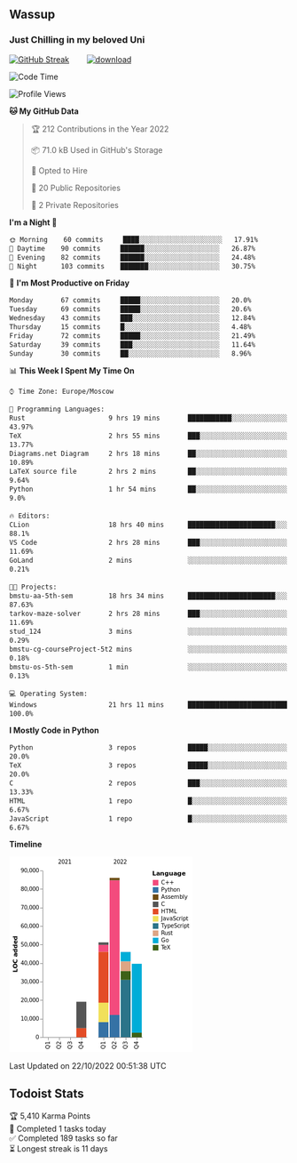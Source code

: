 ## Wassup 
### Just Chilling in my beloved Uni 

<!--
-->

[![GitHub Streak](http://github-readme-streak-stats.herokuapp.com?user=archeoss&theme=shades-of-purple&hide_border=true&date_format=j%20M%5B%20Y%5D)](https://git.io/streak-stats)&nbsp;&nbsp;&nbsp;&nbsp;&nbsp;&nbsp;&nbsp;&nbsp;[![download](https://user-images.githubusercontent.com/68448737/147796309-d8b65b1d-4dde-40d9-b03a-2b42aaa6cd43.jpeg)
](http://bmstu.ru/)

<!--START_SECTION:waka-->
![Code Time](http://img.shields.io/badge/Code%20Time-635%20hrs%2027%20mins-blue)

![Profile Views](http://img.shields.io/badge/Profile%20Views-2-blue)

**🐱 My GitHub Data** 

> 🏆 212 Contributions in the Year 2022
 > 
> 📦 71.0 kB Used in GitHub's Storage 
 > 
> 💼 Opted to Hire
 > 
> 📜 20 Public Repositories 
 > 
> 🔑 2 Private Repositories  
 > 
**I'm a Night 🦉** 

```text
🌞 Morning    60 commits     ████░░░░░░░░░░░░░░░░░░░░░   17.91% 
🌆 Daytime    90 commits     ██████░░░░░░░░░░░░░░░░░░░   26.87% 
🌃 Evening    82 commits     ██████░░░░░░░░░░░░░░░░░░░   24.48% 
🌙 Night      103 commits    ███████░░░░░░░░░░░░░░░░░░   30.75%

```
📅 **I'm Most Productive on Friday** 

```text
Monday       67 commits     █████░░░░░░░░░░░░░░░░░░░░   20.0% 
Tuesday      69 commits     █████░░░░░░░░░░░░░░░░░░░░   20.6% 
Wednesday    43 commits     ███░░░░░░░░░░░░░░░░░░░░░░   12.84% 
Thursday     15 commits     █░░░░░░░░░░░░░░░░░░░░░░░░   4.48% 
Friday       72 commits     █████░░░░░░░░░░░░░░░░░░░░   21.49% 
Saturday     39 commits     ███░░░░░░░░░░░░░░░░░░░░░░   11.64% 
Sunday       30 commits     ██░░░░░░░░░░░░░░░░░░░░░░░   8.96%

```


📊 **This Week I Spent My Time On** 

```text
⌚︎ Time Zone: Europe/Moscow

💬 Programming Languages: 
Rust                     9 hrs 19 mins       ███████████░░░░░░░░░░░░░░   43.97% 
TeX                      2 hrs 55 mins       ███░░░░░░░░░░░░░░░░░░░░░░   13.77% 
Diagrams.net Diagram     2 hrs 18 mins       ██░░░░░░░░░░░░░░░░░░░░░░░   10.89% 
LaTeX source file        2 hrs 2 mins        ██░░░░░░░░░░░░░░░░░░░░░░░   9.64% 
Python                   1 hr 54 mins        ██░░░░░░░░░░░░░░░░░░░░░░░   9.0%

🔥 Editors: 
CLion                    18 hrs 40 mins      ██████████████████████░░░   88.1% 
VS Code                  2 hrs 28 mins       ███░░░░░░░░░░░░░░░░░░░░░░   11.69% 
GoLand                   2 mins              ░░░░░░░░░░░░░░░░░░░░░░░░░   0.21%

🐱‍💻 Projects: 
bmstu-aa-5th-sem         18 hrs 34 mins      ██████████████████████░░░   87.63% 
tarkov-maze-solver       2 hrs 28 mins       ███░░░░░░░░░░░░░░░░░░░░░░   11.69% 
stud_124                 3 mins              ░░░░░░░░░░░░░░░░░░░░░░░░░   0.29% 
bmstu-cg-courseProject-5t2 mins              ░░░░░░░░░░░░░░░░░░░░░░░░░   0.18% 
bmstu-os-5th-sem         1 min               ░░░░░░░░░░░░░░░░░░░░░░░░░   0.13%

💻 Operating System: 
Windows                  21 hrs 11 mins      █████████████████████████   100.0%

```

**I Mostly Code in Python** 

```text
Python                   3 repos             █████░░░░░░░░░░░░░░░░░░░░   20.0% 
TeX                      3 repos             █████░░░░░░░░░░░░░░░░░░░░   20.0% 
C                        2 repos             ███░░░░░░░░░░░░░░░░░░░░░░   13.33% 
HTML                     1 repo              █░░░░░░░░░░░░░░░░░░░░░░░░   6.67% 
JavaScript               1 repo              █░░░░░░░░░░░░░░░░░░░░░░░░   6.67%

```


**Timeline**

![Chart not found](https://raw.githubusercontent.com/archeoss/archeoss/master/charts/bar_graph.png) 


 Last Updated on 22/10/2022 00:51:38 UTC
<!--END_SECTION:waka-->

## Todoist Stats

<!-- TODO-IST:START -->
🏆  5,410 Karma Points           
🌸  Completed 1 tasks today           
✅  Completed 189 tasks so far           
⏳  Longest streak is 11 days
<!-- TODO-IST:END -->
